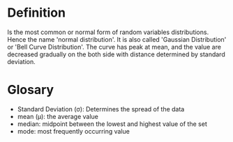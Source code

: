 # Definition

Is the most common or normal form of random variables distributions. Hence the name 'normal distribution'. It is also called 'Gaussian Distribution' or 'Bell Curve Distribution'. The curve has peak at mean, and the value are decreased gradually on the both side with distance determined by standard deviation.

# Glosary

- Standard Deviation (σ): Determines the spread of the data
- mean (μ): the average value
- median: midpoint between the lowest and highest value of the set
- mode: most frequently occurring value
